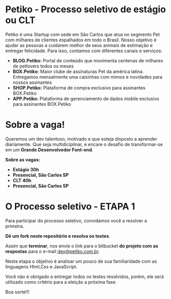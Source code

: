 # Petiko - Processo seletivo de estágio ou CLT

Petiko é uma Startup com sede em São Carlos que atua no segmento Pet com milhares de clientes espalhados em todo o Brasil. Nosso objetivo é ajudar as pessoas a cuidarem melhor de seus animais de estimação e entregar felicidade. Para isso, contamos com diferentes canais e serviços:


* **BLOG.Petiko:** Portal de conteúdo que movimenta centenas de milhares de petlovers todos os meses
* **BOX.Petiko:** Maior clube de assinaturas Pet da américa latina. Entregamos mensalmente uma caixinhas com mimos e novidades para nossos assinantes
* **SHOP.Petiko:** Plataforma de compra exclusivo para assinantes BOX.Petiko
* **APP.Petiko:** Plataforma de gerenciamento de dados mobile exclusivo para assinantes BOX.Petiko

# Sobre a vaga!

Queremos um dev talentoso, motivado e que esteja disposto a aprender diariamente. Que seja multidiciplinar, e encare o desafio de transformar-se em um **Grande Desenvolvedor Font-end**.

 

**Sobre as vagas:**

* **Estágio 30h**
* **Presencial, Sâo Carlos SP**
* **CLT 40h**
* **Presencial, Sâo Carlos SP**

# O Processo seletivo - ETAPA 1

Para participar do processo seletivo, convidamos você a resolver a primeira.

**Dê um fork neste repositório e resolva os testes**.

Assim que **terminar**, nos envie o link para o bitbucket **do projeto com as respostas** para o e-mail dev@petiko.com.br.

Nesta etapa o objetivo é analisar um pouco de sua familiaridade com as linguagens Html,Css e JavaScript.

Você não é obrigado a entregar todos os testes resolvidos, porém, ele será utilizado como critério para a eleição a próxima fase.

Boa sorte!!!
